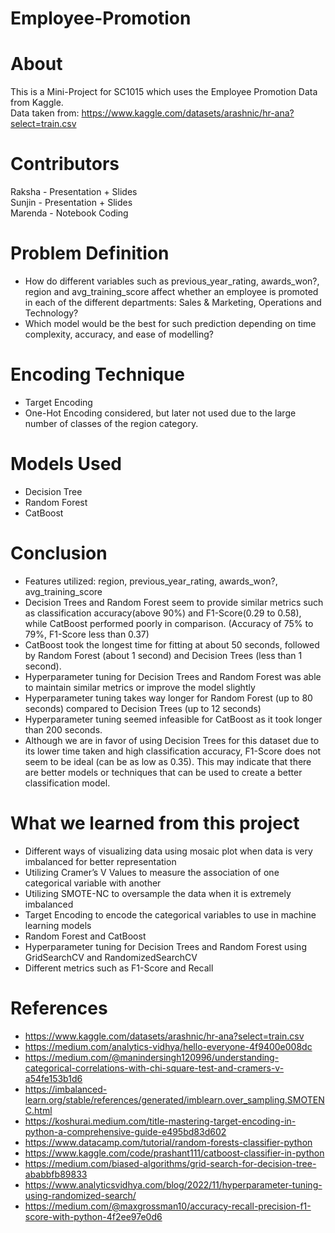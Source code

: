# Employee-Promotion
# About
This is a Mini-Project for SC1015 which uses the Employee Promotion Data from Kaggle. \
Data taken from: https://www.kaggle.com/datasets/arashnic/hr-ana?select=train.csv

# Contributors
Raksha - Presentation + Slides \
Sunjin - Presentation + Slides \
Marenda - Notebook Coding

# Problem Definition
- How do different variables such as previous_year_rating, awards_won?, region and avg_training_score affect whether an employee is promoted in each of the different departments: Sales & Marketing, Operations and Technology?
- Which model would be the best for such prediction depending on time complexity, accuracy, and ease of modelling?

# Encoding Technique
- Target Encoding
- One-Hot Encoding considered, but later not used due to the large number of classes of the region category.

# Models Used
- Decision Tree
- Random Forest
- CatBoost

# Conclusion
- Features utilized: region, previous_year_rating, awards_won?, avg_training_score
- Decision Trees and Random Forest seem to provide similar metrics such as classification accuracy(above 90%) and F1-Score(0.29 to 0.58), while CatBoost performed poorly in comparison. (Accuracy of 75% to 79%, F1-Score less than 0.37)
- CatBoost took the longest time for fitting at about 50 seconds, followed by Random Forest (about 1 second) and Decision Trees (less than 1 second).
- Hyperparameter tuning for Decision Trees and Random Forest was able to maintain similar metrics or improve the model slightly
- Hyperparameter tuning takes way longer for Random Forest (up to 80 seconds) compared to Decision Trees (up to 12 seconds)
- Hyperparameter tuning seemed infeasible for CatBoost as it took longer than 200 seconds.
- Although we are in favor of using Decision Trees for this dataset due to its lower time taken and high classification accuracy, F1-Score does not seem to be ideal (can be as low as 0.35). This may indicate that there are better models or techniques that can be used to create a better classification model.

# What we learned from this project
- Different ways of visualizing data using mosaic plot when data is very imbalanced for better representation
- Utilizing Cramer’s V Values to measure the association of one categorical variable with another
- Utilizing SMOTE-NC to oversample the data when it is extremely imbalanced
- Target Encoding to encode the categorical variables to use in machine learning models
- Random Forest and CatBoost
- Hyperparameter tuning for Decision Trees and Random Forest using GridSearchCV and RandomizedSearchCV
- Different metrics such as F1-Score and Recall

# References
- https://www.kaggle.com/datasets/arashnic/hr-ana?select=train.csv
- https://medium.com/analytics-vidhya/hello-everyone-4f9400e008dc
- https://medium.com/@manindersingh120996/understanding-categorical-correlations-with-chi-square-test-and-cramers-v-a54fe153b1d6
- https://imbalanced-learn.org/stable/references/generated/imblearn.over_sampling.SMOTENC.html
- https://koshurai.medium.com/title-mastering-target-encoding-in-python-a-comprehensive-guide-e495bd83d602
- https://www.datacamp.com/tutorial/random-forests-classifier-python
- https://www.kaggle.com/code/prashant111/catboost-classifier-in-python
- https://medium.com/biased-algorithms/grid-search-for-decision-tree-ababbfb89833
- https://www.analyticsvidhya.com/blog/2022/11/hyperparameter-tuning-using-randomized-search/
- https://medium.com/@maxgrossman10/accuracy-recall-precision-f1-score-with-python-4f2ee97e0d6
